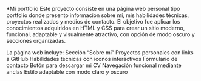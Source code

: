 *Mi portfolio
Este proyecto consiste en una página web personal tipo portfolio donde presento información sobre mí, mis habilidades técnicas, proyectos realizados y medios de contacto. El objetivo fue aplicar los conocimientos adquiridos en HTML y CSS para crear un sitio moderno, funcional, adaptable y visualmente atractivo, con opción de modo oscuro y secciones organizadas.

La página web incluye:
Sección “Sobre mí”
Proyectos personales con links a GitHub
Habilidades técnicas con iconos interactivos
Formulario de contacto
Botón para descargar mi CV
Navegación funcional mediante anclas
Estilo adaptable con modo claro y oscuro
